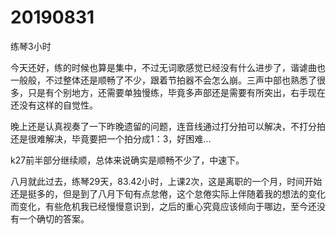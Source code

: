 # 20190831

练琴3小时

今天还好，练的时候也算是集中，不过无词歌感觉已经没有什么进步了，谐谑曲也一般般，不过整体还是顺畅了不少，跟着节拍器不会怎么崩。三声中部也熟悉了很多，只是有个别地方，还需要单独慢练，毕竟多声部还是需要有所突出，右手现在还没有这样的自觉性。

晚上还是认真视奏了一下昨晚遗留的问题，连音线通过打分拍可以解决，不打分拍还是很难解决，毕竟要把一个拍分成1：3，好困难...

k27前半部分继续顺，总体来说确实是顺畅不少了，中速下。

八月就此过去，练琴29天，83.42小时，上课2次，这是离职的一个月，时间开始还是挺多的，但是到了八月下旬有点怠倦，这个怠倦实际上伴随着我的想法的变化而变化，有些危机我已经慢慢意识到，之后的重心究竟应该倾向于哪边，至今还没有一个确切的答案。
